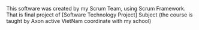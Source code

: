 This software was created by my Scrum Team, using Scrum Framework. That is final project of [Software Technology Project] Subject (the course is taught by Axon active VietNam coordinate with my school)
